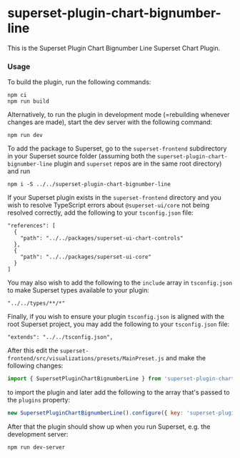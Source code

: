 # superset-plugin-chart-bignumber-line

This is the Superset Plugin Chart Bignumber Line Superset Chart Plugin.

### Usage

To build the plugin, run the following commands:

```
npm ci
npm run build
```

Alternatively, to run the plugin in development mode (=rebuilding whenever changes are made), start the dev server with the following command:

```
npm run dev
```

To add the package to Superset, go to the `superset-frontend` subdirectory in your Superset source folder (assuming both the `superset-plugin-chart-bignumber-line` plugin and `superset` repos are in the same root directory) and run
```
npm i -S ../../superset-plugin-chart-bignumber-line
```

If your Superset plugin exists in the `superset-frontend` directory and you wish to resolve TypeScript errors about `@superset-ui/core` not being resolved correctly, add the following to your `tsconfig.json` file:

```
"references": [
  {
    "path": "../../packages/superset-ui-chart-controls"
  },
  {
    "path": "../../packages/superset-ui-core"
  }
]
```

You may also wish to add the following to the `include` array in `tsconfig.json` to make Superset types available to your plugin:

```
"../../types/**/*"
```

Finally, if you wish to ensure your plugin `tsconfig.json` is aligned with the root Superset project, you may add the following to your `tsconfig.json` file:

```
"extends": "../../tsconfig.json",
```

After this edit the `superset-frontend/src/visualizations/presets/MainPreset.js` and make the following changes:

```js
import { SupersetPluginChartBignumberLine } from 'superset-plugin-chart-bignumber-line';
```

to import the plugin and later add the following to the array that's passed to the `plugins` property:
```js
new SupersetPluginChartBignumberLine().configure({ key: 'superset-plugin-chart-bignumber-line' }),
```

After that the plugin should show up when you run Superset, e.g. the development server:

```
npm run dev-server
```
